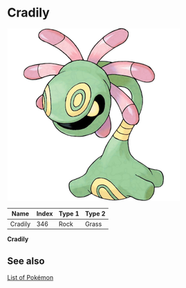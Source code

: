 # Cradily


![Cradily](images/346.png)

| **Name** | **Index** | **Type 1** | **Type 2** |
|----|----|----|----|
| Cradily | 346 | Rock | Grass  |

**Cradily** 

## See also

[List of Pokémon](../pokemon.md)
